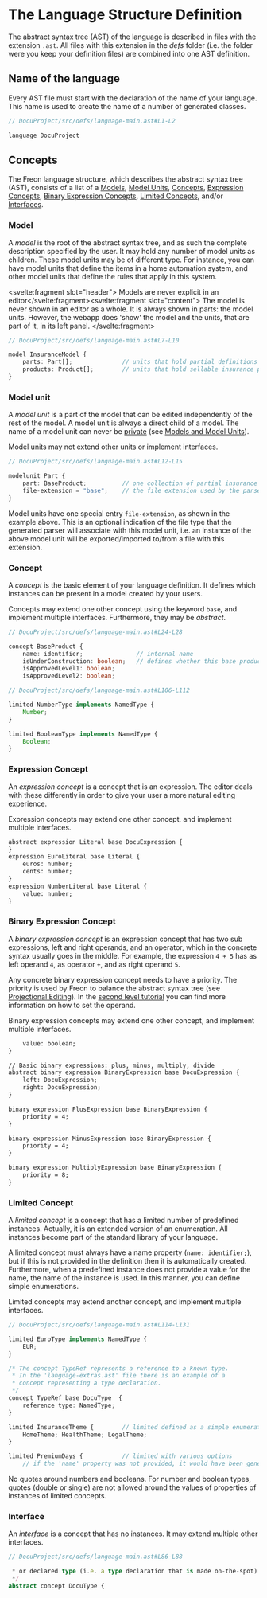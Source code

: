 <script>
    import Note from "$lib/notes/Note.svelte";
</script>

# The Language Structure Definition

The abstract syntax tree (AST) of the language is described in files with the extension `.ast`.
All files with this extension in the _defs_ folder (i.e. the folder were you keep your definition files)
are combined into one AST definition.

## Name of the language

Every AST file must start with the declaration of the name of your language. This name is used
to create the name of a number of generated classes.

```ts
// DocuProject/src/defs/language-main.ast#L1-L2

language DocuProject

```

## Concepts

The Freon language structure, which describes the abstract syntax tree (AST), consists of a
list of a [Models](/Developing_a_Language/Default_Level/Defining_the_Language_Structure#Model),
[Model Units](/Developing_a_Language/Default_Level/Defining_the_Language_Structure#Model_Unit),
[Concepts](/Developing_a_Language/Default_Level/Defining_the_Language_Structure#Concept),
[Expression Concepts](/Developing_a_Language/Default_Level/Defining_the_Language_Structure#Expression_Concept),
[Binary Expression Concepts](/Developing_a_Language/Default_Level/Defining_the_Language_Structure#Binary_Expression_Concept),
[Limited Concepts](/Developing_a_Language/Default_Level/Defining_the_Language_Structure#Limited_Concept),
and/or [Interfaces](/Developing_a_Language/Default_Level/Defining_the_Language_Structure#Interface).

### Model

A _model_ is the root of the abstract syntax tree, and as such the complete description specified by the user.
It may hold any number of model units as children. These model units may be of different type. For instance, you
can have model units that define the items in a home automation system, and other model units that define the rules
that apply in this system.

<Note><svelte:fragment slot="header"> Models are never explicit in an editor</svelte:fragment><svelte:fragment slot="content">
The model is never shown in an editor as a whole.
It is always shown in parts: the model units. However, the webapp does 'show' the model and the units, that are
part of it, in its left panel.
</svelte:fragment></Note>

```ts
// DocuProject/src/defs/language-main.ast#L7-L10

model InsuranceModel {
    parts: Part[];              // units that hold partial definitions of insurance products
    products: Product[];        // units that hold sellable insurance products
}
```

### Model unit

A _model unit_ is a part of the model that can be edited independently of the rest of the model. A model unit is
always a direct child of a model. The name of a model unit can never be [private](/Intro/Models_and_Model_Units#public)
(see [Models and Model Units](/Intro/Models_and_Model_Units#public)).

Model units may not extend other units or implement interfaces.

```ts
// DocuProject/src/defs/language-main.ast#L12-L15

modelunit Part {
    part: BaseProduct;          // one collection of partial insurance products
    file-extension = "base";    // the file extension used by the parser
}
```

Model units have one special entry `file-extension`, as shown in the example above. This is an optional
indication of the file type that the generated parser will associate with this model unit, i.e. an
instance of the above model unit will be exported/imported to/from a file with this extension.

### Concept

A _concept_ is the basic element of your language definition. It defines which instances can be present in
a model created by your users.

Concepts may extend one other concept using the keyword `base`, and implement multiple interfaces.
Furthermore, they may be _abstract_.

```ts
// DocuProject/src/defs/language-main.ast#L24-L28

concept BaseProduct {
    name: identifier;               // internal name
    isUnderConstruction: boolean;   // defines whether this base product is still 'raw'
    isApprovedLevel1: boolean;
    isApprovedLevel2: boolean;
```

```ts
// DocuProject/src/defs/language-main.ast#L106-L112

limited NumberType implements NamedType {
    Number;
}

limited BooleanType implements NamedType {
    Boolean;
}
```

### Expression Concept

An _expression concept_ is a concept that is an expression. The editor deals with these differently in
order to give your user a more natural editing experience.

Expression concepts may extend one other concept, and implement multiple interfaces.

<!-- embedme DocuProject/src/defs/language-expressions.ast#L10-L18 -->

```txt
abstract expression Literal base DocuExpression {
}
expression EuroLiteral base Literal {
    euros: number;
    cents: number;
}
expression NumberLiteral base Literal {
    value: number;
}
```

### Binary Expression Concept

A _binary expression concept_ is an expression concept that has two sub expressions, left and right operands,
and an operator, which in the concrete syntax usually goes in the middle. For example, the expression `4 + 5`
has as left operand `4`, as operator `+`, and as right operand `5`.

Any concrete binary expression concept needs to have a priority. The priority is used by Freon to balance the
abstract syntax tree (see [Projectional Editing](/Intro/Projectional_Editing#tree-balancing)). In
the [second level tutorial](/Developing_a_Language/Definition_Level/Editor_Definition/Other_Options) you can
find more information on how to set the operand.

Binary expression concepts may extend one other concept, and implement multiple interfaces.

<!-- embedme DocuProject/src/defs/language-expressions.ast#L23-L43 -->

```txt
    value: boolean;
}

// Basic binary expressions: plus, minus, multiply, divide
abstract binary expression BinaryExpression base DocuExpression {
    left: DocuExpression;
    right: DocuExpression;
}

binary expression PlusExpression base BinaryExpression {
    priority = 4;
}

binary expression MinusExpression base BinaryExpression {
    priority = 4;
}

binary expression MultiplyExpression base BinaryExpression {
    priority = 8;
}

```

### Limited Concept

A _limited concept_ is a concept that has a limited number of predefined instances. Actually, it is an extended
version of an enumeration. All instances become part of the standard library of your language.

A limited concept must always have a name property (`name: identifier;`), but if this is not provided
in the definition then it is automatically created. Furthermore, when a predefined instance does not provide a
value for the name, the name of the instance is used. In this manner, you can define simple enumerations.

Limited concepts may extend another concept, and implement multiple interfaces.

```ts
// DocuProject/src/defs/language-main.ast#L114-L131

limited EuroType implements NamedType {
    EUR;
}

/* The concept TypeRef represents a reference to a known type.
 * In the 'language-extras.ast' file there is an example of a
 * concept representing a type declaration.
 */
concept TypeRef base DocuType  {
    reference type: NamedType;
}

limited InsuranceTheme {        // limited defined as a simple enumeration
    HomeTheme; HealthTheme; LegalTheme;
}

limited PremiumDays {           // limited with various options
    // if the 'name' property was not provided, it would have been generated
```

<Note>
<svelte:fragment slot="header"> No quotes around numbers and booleans.</svelte:fragment>
<svelte:fragment slot="content">
For number and boolean types, quotes (double or single) are not allowed around the values of properties of
instances of limited concepts.
</svelte:fragment>
</Note>

### Interface

An _interface_ is a concept that has no instances. It may extend multiple other interfaces.

```ts
// DocuProject/src/defs/language-main.ast#L86-L88

 * or declared type (i.e. a type declaration that is made on-the-spot).
 */
abstract concept DocuType {
```
